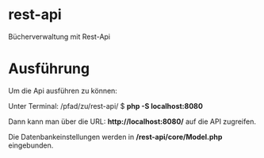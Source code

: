# rest-api
Bücherverwaltung mit Rest-Api


# Ausführung
Um die Api ausführen zu können:

Unter Terminal:
/pfad/zu/rest-api/ $ <b>php -S localhost:8080</b>

Dann kann man über die URL: <b>http://localhost:8080/</b> auf die API zugreifen.

Die Datenbankeinstellungen werden in <b>/rest-api/core/Model.php</b> eingebunden.


